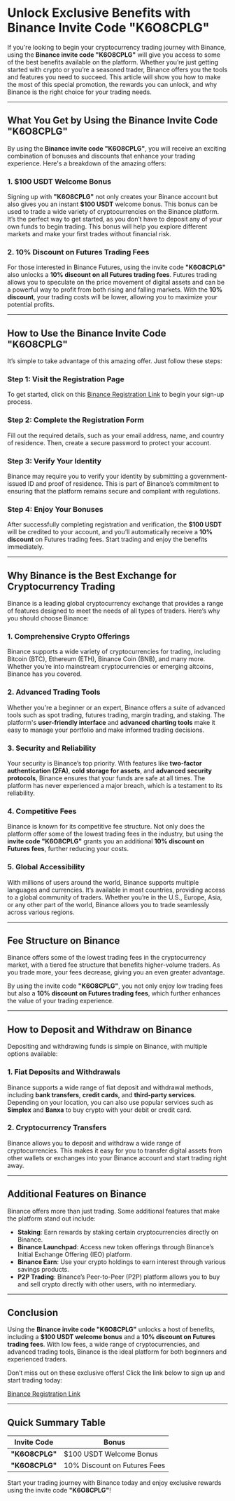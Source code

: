 # Unlock Exclusive Benefits with Binance Invite Code "K6O8CPLG"

If you're looking to begin your cryptocurrency trading journey with Binance, using the **Binance invite code "K6O8CPLG"** will give you access to some of the best benefits available on the platform. Whether you’re just getting started with crypto or you’re a seasoned trader, Binance offers you the tools and features you need to succeed. This article will show you how to make the most of this special promotion, the rewards you can unlock, and why Binance is the right choice for your trading needs.

---

## What You Get by Using the Binance Invite Code "K6O8CPLG"

By using the **Binance invite code "K6O8CPLG"**, you will receive an exciting combination of bonuses and discounts that enhance your trading experience. Here's a breakdown of the amazing offers:

### 1. **$100 USDT Welcome Bonus**
Signing up with **"K6O8CPLG"** not only creates your Binance account but also gives you an instant **$100 USDT** welcome bonus. This bonus can be used to trade a wide variety of cryptocurrencies on the Binance platform. It’s the perfect way to get started, as you don’t have to deposit any of your own funds to begin trading. This bonus will help you explore different markets and make your first trades without financial risk.

### 2. **10% Discount on Futures Trading Fees**
For those interested in Binance Futures, using the invite code **"K6O8CPLG"** also unlocks a **10% discount on all Futures trading fees**. Futures trading allows you to speculate on the price movement of digital assets and can be a powerful way to profit from both rising and falling markets. With the **10% discount**, your trading costs will be lower, allowing you to maximize your potential profits.

---

## How to Use the Binance Invite Code "K6O8CPLG"

It’s simple to take advantage of this amazing offer. Just follow these steps:

### Step 1: Visit the Registration Page
To get started, click on this [Binance Registration Link](https://www.binance.com/join?ref=K6O8CPLG) to begin your sign-up process.

### Step 2: Complete the Registration Form
Fill out the required details, such as your email address, name, and country of residence. Then, create a secure password to protect your account.

### Step 3: Verify Your Identity
Binance may require you to verify your identity by submitting a government-issued ID and proof of residence. This is part of Binance’s commitment to ensuring that the platform remains secure and compliant with regulations.

### Step 4: Enjoy Your Bonuses
After successfully completing registration and verification, the **$100 USDT** will be credited to your account, and you’ll automatically receive a **10% discount** on Futures trading fees. Start trading and enjoy the benefits immediately.

---

## Why Binance is the Best Exchange for Cryptocurrency Trading

Binance is a leading global cryptocurrency exchange that provides a range of features designed to meet the needs of all types of traders. Here’s why you should choose Binance:

### 1. **Comprehensive Crypto Offerings**
Binance supports a wide variety of cryptocurrencies for trading, including Bitcoin (BTC), Ethereum (ETH), Binance Coin (BNB), and many more. Whether you’re into mainstream cryptocurrencies or emerging altcoins, Binance has you covered.

### 2. **Advanced Trading Tools**
Whether you're a beginner or an expert, Binance offers a suite of advanced tools such as spot trading, futures trading, margin trading, and staking. The platform's **user-friendly interface** and **advanced charting tools** make it easy to manage your portfolio and make informed trading decisions.

### 3. **Security and Reliability**
Your security is Binance’s top priority. With features like **two-factor authentication (2FA)**, **cold storage for assets**, and **advanced security protocols**, Binance ensures that your funds are safe at all times. The platform has never experienced a major breach, which is a testament to its reliability.

### 4. **Competitive Fees**
Binance is known for its competitive fee structure. Not only does the platform offer some of the lowest trading fees in the industry, but using the **invite code "K6O8CPLG"** grants you an additional **10% discount on Futures fees**, further reducing your costs.

### 5. **Global Accessibility**
With millions of users around the world, Binance supports multiple languages and currencies. It’s available in most countries, providing access to a global community of traders. Whether you’re in the U.S., Europe, Asia, or any other part of the world, Binance allows you to trade seamlessly across various regions.

---

## Fee Structure on Binance

Binance offers some of the lowest trading fees in the cryptocurrency market, with a tiered fee structure that benefits higher-volume traders. As you trade more, your fees decrease, giving you an even greater advantage.

By using the invite code **"K6O8CPLG"**, you not only enjoy low trading fees but also a **10% discount on Futures trading fees**, which further enhances the value of your trading experience.

---

## How to Deposit and Withdraw on Binance

Depositing and withdrawing funds is simple on Binance, with multiple options available:

### 1. **Fiat Deposits and Withdrawals**
Binance supports a wide range of fiat deposit and withdrawal methods, including **bank transfers**, **credit cards**, and **third-party services**. Depending on your location, you can also use popular services such as **Simplex** and **Banxa** to buy crypto with your debit or credit card.

### 2. **Cryptocurrency Transfers**
Binance allows you to deposit and withdraw a wide range of cryptocurrencies. This makes it easy for you to transfer digital assets from other wallets or exchanges into your Binance account and start trading right away.

---

## Additional Features on Binance

Binance offers more than just trading. Some additional features that make the platform stand out include:

- **Staking**: Earn rewards by staking certain cryptocurrencies directly on Binance.
- **Binance Launchpad**: Access new token offerings through Binance’s Initial Exchange Offering (IEO) platform.
- **Binance Earn**: Use your crypto holdings to earn interest through various savings products.
- **P2P Trading**: Binance’s Peer-to-Peer (P2P) platform allows you to buy and sell crypto directly with other users, with no intermediary.

---

## Conclusion

Using the **Binance invite code "K6O8CPLG"** unlocks a host of benefits, including a **$100 USDT welcome bonus** and a **10% discount on Futures trading fees**. With low fees, a wide range of cryptocurrencies, and advanced trading tools, Binance is the ideal platform for both beginners and experienced traders. 

Don’t miss out on these exclusive offers! Click the link below to sign up and start trading today:

[Binance Registration Link](https://www.binance.com/join?ref=K6O8CPLG)

---

## Quick Summary Table

| **Invite Code**    | **Bonus**                     |
|-------------------|-------------------------------|
| **"K6O8CPLG"**     | $100 USDT Welcome Bonus        |
| **"K6O8CPLG"**     | 10% Discount on Futures Fees  |

Start your trading journey with Binance today and enjoy exclusive rewards using the invite code **"K6O8CPLG"**!
